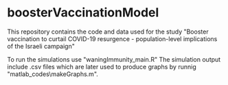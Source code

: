 # boosterVaccinationModel
This repository contains the code and data used for the study "Booster vaccination to curtail COVID-19 resurgence - population-level implications of the Israeli campaign"

To run the simulations use "waningImmunity_main.R"
The simulation output include .csv files which are later used to produce graphs by runnig "matlab_codes\makeGraphs.m".

